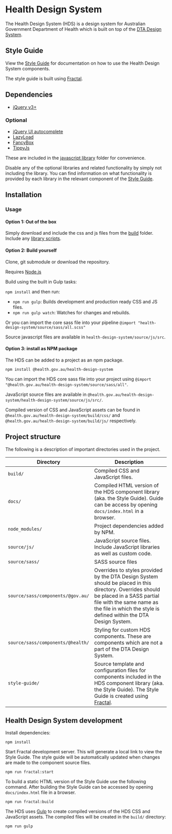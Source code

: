 # Health Design System

The Health Design System (HDS) is a design system for Australian Government Department of Health which is built on top of the [DTA Design System](https://designsystem.gov.au/).

## Style Guide
View the [Style Guide](https://healthgovau.github.io/health-design-system/) for documentation on how to use the Health Design System components.

The style guide is built using [Fractal](https://github.com/frctl/fractal).

## Dependencies
* [jQuery v3+](https://jquery.com/)

### Optional
* [jQuery UI autocomplete](https://jqueryui.com/download/#!version=1.12.1&components=110000010001000000100000100000000000000000000000)
* [LazyLoad](https://github.com/verlok/lazyload)
* [FancyBox](http://fancyapps.com/fancybox/3/)
* [TippyJs](https://github.com/atomiks/tippyjs)

These are included in the [javascript library](js/libraries) folder for convenience.

Disable any of the optional libraries and related functionality by simply not including the library.
You can find information on what functionality is provided by each library in the relevant component of the [Style Guide](https://healthgovau.github.io/health-design-system/).

## Installation

### Usage

#### Option 1: Out of the box
Simply download and include the css and js files from the [build](build) folder.
Include any [library scripts](build/js/libraries).

#### Option 2: Build yourself
Clone, git submodule or download the repository.

Requires [Node.js](https://nodejs.org/)

Build using the built in Gulp tasks:

`npm install` and then run:
  * `npm run gulp`: Builds development and production ready CSS and JS files.
  * `npm run gulp watch`: Watches for changes and rebuilds.

Or you can import the core sass file into your pipeline `@import "health-design-system/source/sass/all.scss"`

Source javascript files are available in `health-design-system/source/js/src`.

#### Option 3: install as NPM package

The HDS can be added to a project as an npm package.

```
npm install @health.gov.au/health-design-system
```

You can import the HDS core sass file into your project using `@import "@health.gov.au/health-design-system/source/sass/all"`.

JavaScript source files are available in `@health.gov.au/health-design-system/health-design-system/source/js/src/`.

Compiled version of CSS and JavaScript assets can be found in `@health.gov.au/health-design-system/build/css/` and `@health.gov.au/health-design-system/build/js/` respectively.

## Project structure

The following is a description of important directories used in the project.

| Directory | Description |
| --- | --- |
| `build/` | Compiled CSS and JavaScript files. |
| `docs/` | Compiled HTML version of the HDS component library (aka. the Style Guide). Guide can be access by opening `docs/index.html` in a browser.  |
| `node_modules/` | Project dependencies added by NPM. |
| `source/js/` | JavaScript source files. Include JavaScript libraries as well as custom code. |
| `source/sass/` | SASS source files |
| `source/sass/components/@gov.au/` | Overrides to styles provided by the DTA Design System should be placed in this directory. Overrides should be placed in a SASS partial file with the same name as the file in which the style is defined within the DTA Design System. |
| `source/sass/components/@health/` | Styling for custom HDS components. These are components which are not a part of the DTA Design System. |
| `style-guide/` | Source template and configuration files for components included in the HDS component library (aka. the Style Guide). The Style Guide is created using [Fractal](https://fractal.build/).  |

## Health Design System development

Install dependencies:

```
npm install
```

Start Fractal development server. This will generate a local link to view the Style Guide. The style guide will be automatically updated when changes are made to the component source files.

```
npm run fractal:start
```

To build a static HTML version of the Style Guide use the following command. After building the Style Guide can be accessed by opening `docs/index.html` file in a browser.

```
npm run fractal:build
```

The HDS uses [Gulp](https://gulpjs.com) to create compiled versions of the HDS CSS and JavaScript assets. The compiled files will be created in the `build/` directory:

```
npm run gulp
```
